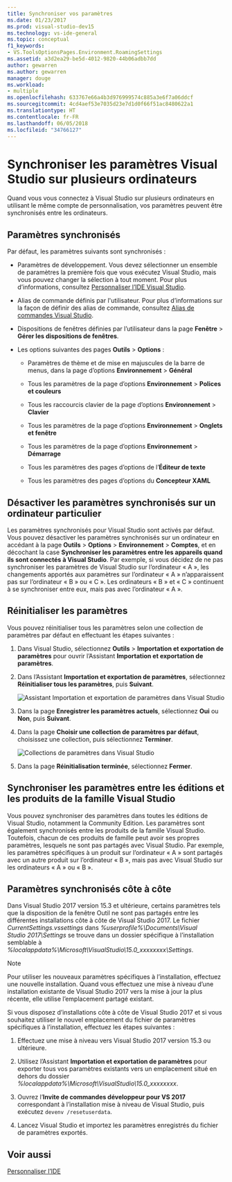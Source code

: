 ```yaml
---
title: Synchroniser vos paramètres
ms.date: 01/23/2017
ms.prod: visual-studio-dev15
ms.technology: vs-ide-general
ms.topic: conceptual
f1_keywords:
- VS.ToolsOptionsPages.Environment.RoamingSettings
ms.assetid: a3d2ea29-be5d-4012-9820-44b06adbb7dd
author: gewarren
ms.author: gewarren
manager: douge
ms.workload:
- multiple
ms.openlocfilehash: 633767e66a4b3d976999574c885a3e6f7a06ddcf
ms.sourcegitcommit: 4cd4aef53e7035d23e7d1d0f66f51ac8480622a1
ms.translationtype: HT
ms.contentlocale: fr-FR
ms.lasthandoff: 06/05/2018
ms.locfileid: "34766127"
---
```

# <a name="synchronize-visual-studio-settings-across-multiple-computers"></a>Synchroniser les paramètres Visual Studio sur plusieurs ordinateurs

Quand vous vous connectez à Visual Studio sur plusieurs ordinateurs en utilisant le même compte de personnalisation, vos paramètres peuvent être synchronisés entre les ordinateurs.

## <a name="synchronized-settings"></a>Paramètres synchronisés

Par défaut, les paramètres suivants sont synchronisés :

- Paramètres de développement. Vous devez sélectionner un ensemble de paramètres la première fois que vous exécutez Visual Studio, mais vous pouvez changer la sélection à tout moment. Pour plus d’informations, consultez [Personnaliser l’IDE Visual Studio](../ide/personalizing-the-visual-studio-ide.md).

- Alias de commande définis par l'utilisateur. Pour plus d’informations sur la façon de définir des alias de commande, consultez [Alias de commandes Visual Studio](../ide/reference/visual-studio-command-aliases.md).

- Dispositions de fenêtres définies par l’utilisateur dans la page **Fenêtre** > **Gérer les dispositions de fenêtres**.

- Les options suivantes des pages **Outils** > **Options** :

   - Paramètres de thème et de mise en majuscules de la barre de menus, dans la page d’options **Environnement** > **Général**

   - Tous les paramètres de la page d’options **Environnement** > **Polices et couleurs**

   - Tous les raccourcis clavier de la page d’options **Environnement** > **Clavier**

   - Tous les paramètres de la page d’options **Environnement** > **Onglets et fenêtre**

   - Tous les paramètres de la page d’options **Environnement** > **Démarrage**

   - Tous les paramètres des pages d’options de l’**Éditeur de texte**

   - Tous les paramètres des pages d’options du **Concepteur XAML**

## <a name="turn-off-synchronized-settings-on-a-particular-computer"></a>Désactiver les paramètres synchronisés sur un ordinateur particulier

Les paramètres synchronisés pour Visual Studio sont activés par défaut. Vous pouvez désactiver les paramètres synchronisés sur un ordinateur en accédant à la page **Outils** > **Options** > **Environnement** > **Comptes**, et en décochant la case **Synchroniser les paramètres entre les appareils quand ils sont connectés à Visual Studio**. Par exemple, si vous décidez de ne pas synchroniser les paramètres de Visual Studio sur l’ordinateur « A », les changements apportés aux paramètres sur l’ordinateur « A » n’apparaissent pas sur l’ordinateur « B » ou « C ». Les ordinateurs « B » et « C » continuent à se synchroniser entre eux, mais pas avec l’ordinateur « A ».

## <a name="reset-settings"></a>Réinitialiser les paramètres

Vous pouvez réinitialiser tous les paramètres selon une collection de paramètres par défaut en effectuant les étapes suivantes :

1. Dans Visual Studio, sélectionnez **Outils** > **Importation et exportation de paramètres** pour ouvrir l’Assistant **Importation et exportation de paramètres**.

1. Dans l’Assistant **Importation et exportation de paramètres**, sélectionnez **Réinitialiser tous les paramètres**, puis **Suivant**.

   ![Assistant Importation et exportation de paramètres dans Visual Studio](media/reset-all-settings.png)

1. Dans la page **Enregistrer les paramètres actuels**, sélectionnez **Oui** ou **Non**, puis **Suivant**.

1. Dans la page **Choisir une collection de paramètres par défaut**, choisissez une collection, puis sélectionnez **Terminer**.

   ![Collections de paramètres dans Visual Studio](media/settings-collections.png)

1. Dans la page **Réinitialisation terminée**, sélectionnez **Fermer**.

## <a name="synchronize-settings-across-visual-studio-family-products-and-editions"></a>Synchroniser les paramètres entre les éditions et les produits de la famille Visual Studio

Vous pouvez synchroniser des paramètres dans toutes les éditions de Visual Studio, notamment la Community Edition. Les paramètres sont également synchronisés entre les produits de la famille Visual Studio. Toutefois, chacun de ces produits de famille peut avoir ses propres paramètres, lesquels ne sont pas partagés avec Visual Studio. Par exemple, les paramètres spécifiques à un produit sur l’ordinateur « A » sont partagés avec un autre produit sur l’ordinateur « B », mais pas avec Visual Studio sur les ordinateurs « A » ou « B ».

## <a name="side-by-side-synchronized-settings"></a>Paramètres synchronisés côte à côte

Dans Visual Studio 2017 version 15.3 et ultérieure, certains paramètres tels que la disposition de la fenêtre Outil ne sont pas partagés entre les différentes installations côte à côte de Visual Studio 2017. Le fichier *CurrentSettings.vssettings* dans *%userprofile%\Documents\Visual Studio 2017\Settings* se trouve dans un dossier spécifique à l’installation semblable à *%localappdata%\Microsoft\VisualStudio\15.0_xxxxxxxx\Settings*.

> [!NOTE]
> Pour utiliser les nouveaux paramètres spécifiques à l’installation, effectuez une nouvelle installation. Quand vous effectuez une mise à niveau d’une installation existante de Visual Studio 2017 vers la mise à jour la plus récente, elle utilise l’emplacement partagé existant.

Si vous disposez d’installations côte à côte de Visual Studio 2017 et si vous souhaitez utiliser le nouvel emplacement du fichier de paramètres spécifiques à l’installation, effectuez les étapes suivantes :

1. Effectuez une mise à niveau vers Visual Studio 2017 version 15.3 ou ultérieure.

1. Utilisez l’Assistant **Importation et exportation de paramètres** pour exporter tous vos paramètres existants vers un emplacement situé en dehors du dossier *%localappdata%\Microsoft\VisualStudio\15.0_xxxxxxxx*.

1. Ouvrez l’**Invite de commandes développeur pour VS 2017** correspondant à l’installation mise à niveau de Visual Studio, puis exécutez `devenv /resetuserdata`.

1. Lancez Visual Studio et importez les paramètres enregistrés du fichier de paramètres exportés.

## <a name="see-also"></a>Voir aussi

[Personnaliser l’IDE](../ide/personalizing-the-visual-studio-ide.md)
